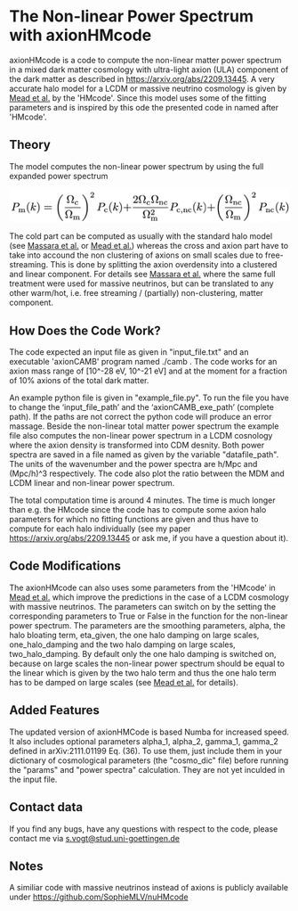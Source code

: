 # The Non-linear Power Spectrum with axionHMcode

axionHMcode is a code to compute the non-linear matter power spectrum in a mixed dark matter cosmology with ultra-light axion (ULA) component of the dark matter as described in https://arxiv.org/abs/2209.13445. A very accurate halo model for a LCDM or massive neutrino cosmology is given by [Mead et al.](https://arxiv.org/abs/2009.01858) by the 'HMcode'. Since this model uses some of the fitting parameters and is inspired by this ode the presented code in named after 'HMcode'.

## Theory

The model computes the non-linear power spectrum by using the full expanded power spectrum

![codesketch](eq_halo_model.png)


The cold part can be computed as usually with the standard halo model (see [Massara et al.](https://arxiv.org/abs/1410.6813) or [Mead et al.](https://arxiv.org/abs/2009.01858)) whereas the cross and axion part have to take into accound the non clustering of axions on small scales due to free-streaming. This is done by splitting the axion overdensity into a clustered and linear component. For details see [Massara et al.](https://arxiv.org/abs/1410.6813) where the same full treatment were used for massive neutrinos, but can be translated to any other warm/hot, i.e. free streaming / (partially) non-clustering, matter component. 

## How Does the Code Work?

The code expected an input file as given in "input_file.txt" and an executable 'axionCAMB' program named ./camb . The code works for an axion mass range of [10^-28 eV, 10^-21 eV] and at the moment for a fraction of 10% axions of the total dark matter. 

An example python file is given in "example_file.py". To run the file you have to change the ‘input_file_path’ and the ‘axionCAMB_exe_path’ (complete path). If the paths are not correct the python code will produce an error massage. Beside the non-linear total matter power spectrum the example file also computes the non-linear power spectrum in a LCDM cosnology where the axion density is transformed into CDM desnity. Both power spectra are saved in a file named as given by the variable "datafile_path". The units of the wavenumber and the power spectra are h/Mpc and (Mpc/h)^3 respectively. The code also plot the ratio between the MDM and LCDM linear and non-linear power spectrum.

The total computation time is around 4 minutes. The time is much longer than e.g. the HMcode since the code has to compute some axion halo parameters for which no fitting functions are given and thus have to compute for each halo individually (see my paper https://arxiv.org/abs/2209.13445 or ask me, if you have a question about it). 

## Code Modifications

The axionHMcode can also uses some parameters from the 'HMcode' in [Mead et al.](https://arxiv.org/abs/2009.01858) which improve the predictions in the case of a LCDM cosmology with massive neutrinos. The parameters can switch on by the setting the corresponding parameters to True or False in the function for the non-linear power spectrum. The parameters are the smoothing parameters, alpha, the halo bloating term, eta_given, the one halo damping on large scales, one_halo_damping and the two halo damping on large scales, two_halo_damping. By default only the one halo damping is switched on, because on large scales the non-linear power spectrum should be equal to the linear which is given by the two halo term and thus the one halo term has to be damped on large scales (see [Mead et al.](https://arxiv.org/abs/2009.01858) for details).  


## Added Features
The updated version of axionHMCode is based Numba for increased speed. It also includes optional parameters alpha_1, alpha_2, gamma_1, gamma_2 defined in arXiv:2111.01199 Eq. (36). To use them, just include them in your dictionary of cosmological parameters (the "cosmo_dic" file) before running the "params" and "power spectra" calculation. They are not yet inculded in the input file.

## Contact data

If you find any bugs, have any questions with respect to the code, please contact me via s.vogt@stud.uni-goettingen.de

## Notes
A similiar code with massive neutrinos instead of axions is publicly available under https://github.com/SophieMLV/nuHMcode 


